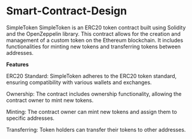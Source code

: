 # Smart-Contract-Design
SimpleToken  SimpleToken is an ERC20 token contract built using Solidity and the OpenZeppelin library. 
This contract allows for the creation and management of a custom token on the Ethereum blockchain.
It includes functionalities for minting new tokens and transferring tokens between addresses. 

**Features**

ERC20 Standard: SimpleToken adheres to the ERC20 token standard, ensuring compatibility with various wallets and exchanges.

Ownership: The contract includes ownership functionality, allowing the contract owner to mint new tokens.

Minting: The contract owner can mint new tokens and assign them to specific addresses.

Transferring: Token holders can transfer their tokens to other addresses.
